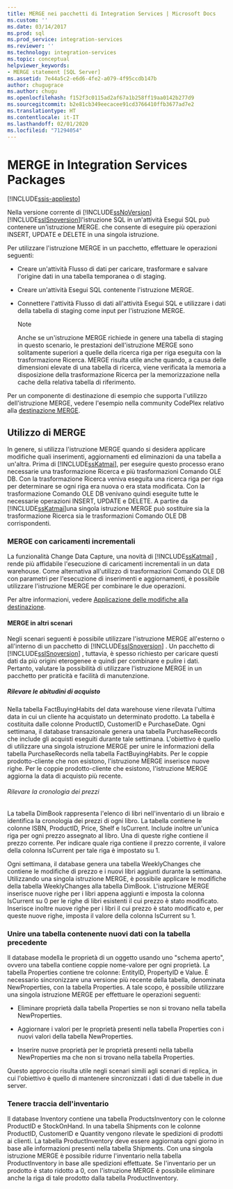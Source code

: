 ```yaml
---
title: MERGE nei pacchetti di Integration Services | Microsoft Docs
ms.custom: ''
ms.date: 03/14/2017
ms.prod: sql
ms.prod_service: integration-services
ms.reviewer: ''
ms.technology: integration-services
ms.topic: conceptual
helpviewer_keywords:
- MERGE statement [SQL Server]
ms.assetid: 7e44a5c2-e6d6-4fe2-a079-4f95ccdb147b
author: chugugrace
ms.author: chugu
ms.openlocfilehash: f152f3c0115ad2af67a1b258ff19aa0142b277d9
ms.sourcegitcommit: b2e81cb349eecacee91cd3766410ffb3677ad7e2
ms.translationtype: HT
ms.contentlocale: it-IT
ms.lasthandoff: 02/01/2020
ms.locfileid: "71294054"
---
```

# <a name="merge-in-integration-services-packages"></a>MERGE in Integration Services Packages

[!INCLUDE[ssis-appliesto](../../includes/ssis-appliesto-ssvrpluslinux-asdb-asdw-xxx.md)]


  Nella versione corrente di [!INCLUDE[ssNoVersion](../../includes/ssnoversion-md.md)][!INCLUDE[ssISnoversion](../../includes/ssisnoversion-md.md)]l'istruzione SQL in un'attività Esegui SQL può contenere un'istruzione MERGE. che consente di eseguire più operazioni INSERT, UPDATE e DELETE in una singola istruzione.  
  
 Per utilizzare l'istruzione MERGE in un pacchetto, effettuare le operazioni seguenti:  
  
-   Creare un'attività Flusso di dati per caricare, trasformare e salvare l'origine dati in una tabella temporanea o di staging.  
  
-   Creare un'attività Esegui SQL contenente l'istruzione MERGE.  
  
-   Connettere l'attività Flusso di dati all'attività Esegui SQL e utilizzare i dati della tabella di staging come input per l'istruzione MERGE.  
  
    > [!NOTE]  
    >  Anche se un'istruzione MERGE richiede in genere una tabella di staging in questo scenario, le prestazioni dell'istruzione MERGE sono solitamente superiori a quelle della ricerca riga per riga eseguita con la trasformazione Ricerca. MERGE risulta utile anche quando, a causa delle dimensioni elevate di una tabella di ricerca, viene verificata la memoria a disposizione della trasformazione Ricerca per la memorizzazione nella cache della relativa tabella di riferimento.  
  
 Per un componente di destinazione di esempio che supporta l'utilizzo dell'istruzione MERGE, vedere l'esempio nella community CodePlex relativo alla [destinazione MERGE](https://go.microsoft.com/fwlink/?LinkId=141215).  
  
## <a name="using-merge"></a>Utilizzo di MERGE  
 In genere, si utilizza l'istruzione MERGE quando si desidera applicare modifiche quali inserimenti, aggiornamenti ed eliminazioni da una tabella a un'altra. Prima di [!INCLUDE[ssKatmai](../../includes/sskatmai-md.md)], per eseguire questo processo erano necessarie una trasformazione Ricerca e più trasformazioni Comando OLE DB. Con la trasformazione Ricerca veniva eseguita una ricerca riga per riga per determinare se ogni riga era nuova o era stata modificata. Con la trasformazione Comando OLE DB venivano quindi eseguite tutte le necessarie operazioni INSERT, UPDATE e DELETE. A partire da [!INCLUDE[ssKatmai](../../includes/sskatmai-md.md)]una singola istruzione MERGE può sostituire sia la trasformazione Ricerca sia le trasformazioni Comando OLE DB corrispondenti.  
  
### <a name="merge-with-incremental-loads"></a>MERGE con caricamenti incrementali  
 La funzionalità Change Data Capture, una novità di [!INCLUDE[ssKatmai](../../includes/sskatmai-md.md)] , rende più affidabile l'esecuzione di caricamenti incrementali in un data warehouse. Come alternativa all'utilizzo di trasformazioni Comando OLE DB con parametri per l'esecuzione di inserimenti e aggiornamenti, è possibile utilizzare l'istruzione MERGE per combinare le due operazioni.  
  
 Per altre informazioni, vedere [Applicazione delle modifiche alla destinazione](../../integration-services/change-data-capture/apply-the-changes-to-the-destination.md).  
  
#### <a name="merge-in-other-scenarios"></a>MERGE in altri scenari  
 Negli scenari seguenti è possibile utilizzare l'istruzione MERGE all'esterno o all'interno di un pacchetto di [!INCLUDE[ssISnoversion](../../includes/ssisnoversion-md.md)] . Un pacchetto di [!INCLUDE[ssISnoversion](../../includes/ssisnoversion-md.md)] , tuttavia, è spesso richiesto per caricare questi dati da più origini eterogenee e quindi per combinare e pulire i dati. Pertanto, valutare la possibilità di utilizzare l'istruzione MERGE in un pacchetto per praticità e facilità di manutenzione.  
  
##### <a name="track-buying-habits"></a>Rilevare le abitudini di acquisto  
 Nella tabella FactBuyingHabits del data warehouse viene rilevata l'ultima data in cui un cliente ha acquistato un determinato prodotto. La tabella è costituita dalle colonne ProductID, CustomerID e PurchaseDate. Ogni settimana, il database transazionale genera una tabella PurchaseRecords che include gli acquisti eseguiti durante tale settimana. L'obiettivo è quello di utilizzare una singola istruzione MERGE per unire le informazioni della tabella PurchaseRecords nella tabella FactBuyingHabits. Per le coppie prodotto-cliente che non esistono, l'istruzione MERGE inserisce nuove righe. Per le coppie prodotto-cliente che esistono, l'istruzione MERGE aggiorna la data di acquisto più recente.  
  
###### <a name="track-price-history"></a>Rilevare la cronologia dei prezzi  
 La tabella DimBook rappresenta l'elenco di libri nell'inventario di un libraio e identifica la cronologia dei prezzi di ogni libro. La tabella contiene le colonne ISBN, ProductID, Price, Shelf e IsCurrent. Include inoltre un'unica riga per ogni prezzo assegnato al libro. Una di queste righe contiene il prezzo corrente. Per indicare quale riga contiene il prezzo corrente, il valore della colonna IsCurrent per tale riga è impostato su 1.  
  
 Ogni settimana, il database genera una tabella WeeklyChanges che contiene le modifiche di prezzo e i nuovi libri aggiunti durante la settimana. Utilizzando una singola istruzione MERGE, è possibile applicare le modifiche della tabella WeeklyChanges alla tabella DimBook. L'istruzione MERGE inserisce nuove righe per i libri appena aggiunti e imposta la colonna IsCurrent su 0 per le righe di libri esistenti il cui prezzo è stato modificato. Inserisce inoltre nuove righe per i libri il cui prezzo è stato modificato e, per queste nuove righe, imposta il valore della colonna IsCurrent su 1.  
  
### <a name="merge-a-table-with-new-data-against-the-old-table"></a>Unire una tabella contenente nuovi dati con la tabella precedente  
 Il database modella le proprietà di un oggetto usando uno "schema aperto", ovvero una tabella contiene coppie nome-valore per ogni proprietà. La tabella Properties contiene tre colonne: EntityID, PropertyID e Value. È necessario sincronizzare una versione più recente della tabella, denominata NewProperties, con la tabella Properties. A tale scopo, è possibile utilizzare una singola istruzione MERGE per effettuare le operazioni seguenti:  
  
-   Eliminare proprietà dalla tabella Properties se non si trovano nella tabella NewProperties.  
  
-   Aggiornare i valori per le proprietà presenti nella tabella Properties con i nuovi valori della tabella NewProperties.  
  
-   Inserire nuove proprietà per le proprietà presenti nella tabella NewProperties ma che non si trovano nella tabella Properties.  
  
 Questo approccio risulta utile negli scenari simili agli scenari di replica, in cui l'obiettivo è quello di mantenere sincronizzati i dati di due tabelle in due server.  
  
### <a name="track-inventory"></a>Tenere traccia dell'inventario  
 Il database Inventory contiene una tabella ProductsInventory con le colonne ProductID e StockOnHand. In una tabella Shipments con le colonne ProductID, CustomerID e Quantity vengono rilevate le spedizioni di prodotti ai clienti. La tabella ProductInventory deve essere aggiornata ogni giorno in base alle informazioni presenti nella tabella Shipments. Con una singola istruzione MERGE è possibile ridurre l'inventario nella tabella ProductInventory in base alle spedizioni effettuate. Se l'inventario per un prodotto è stato ridotto a 0, con l'istruzione MERGE è possibile eliminare anche la riga di tale prodotto dalla tabella ProductInventory.  
  
  
